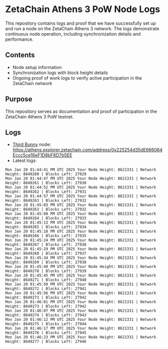# ZetaChain Athens 3 PoW Node Logs
This repository contains logs and proof that we have successfully set up and run a node on the ZetaChain Athens 3 network. The logs demonstrate continuous node operation, including synchronization details and performance.

## Contents
- Node setup information
- Synchronization logs with block height details
- Ongoing proof of work logs to verify active participation in the ZetaChain network

## Purpose
This repository serves as documentation and proof of participation in the ZetaChain Athens 3 PoW testnet.

## Logs

- [Third Bunny](https://thirdbunny.xyz/) node: https://athens.explorer.zetachain.com/address/0x225254d35dE666064Eccc5ce16eF1D8bF8D7b5EE
- Latest logs:
```
Mon Jan 20 01:44:41 PM UTC 2025 Your Node Height: 8621331 | Network Height: 8649260 | Blocks Left: 27929
Mon Jan 20 01:44:47 PM UTC 2025 Your Node Height: 8621331 | Network Height: 8649261 | Blocks Left: 27930
Mon Jan 20 01:44:52 PM UTC 2025 Your Node Height: 8621331 | Network Height: 8649262 | Blocks Left: 27931
Mon Jan 20 01:44:57 PM UTC 2025 Your Node Height: 8621331 | Network Height: 8649263 | Blocks Left: 27932
Mon Jan 20 01:45:03 PM UTC 2025 Your Node Height: 8621331 | Network Height: 8649263 | Blocks Left: 27932
Mon Jan 20 01:45:08 PM UTC 2025 Your Node Height: 8621331 | Network Height: 8649264 | Blocks Left: 27933
Mon Jan 20 01:45:13 PM UTC 2025 Your Node Height: 8621331 | Network Height: 8649265 | Blocks Left: 27934
Mon Jan 20 01:45:18 PM UTC 2025 Your Node Height: 8621331 | Network Height: 8649266 | Blocks Left: 27935
Mon Jan 20 01:45:24 PM UTC 2025 Your Node Height: 8621331 | Network Height: 8649267 | Blocks Left: 27936
Mon Jan 20 01:45:29 PM UTC 2025 Your Node Height: 8621331 | Network Height: 8649268 | Blocks Left: 27937
Mon Jan 20 01:45:34 PM UTC 2025 Your Node Height: 8621331 | Network Height: 8649269 | Blocks Left: 27938
Mon Jan 20 01:45:40 PM UTC 2025 Your Node Height: 8621331 | Network Height: 8649270 | Blocks Left: 27939
Mon Jan 20 01:45:45 PM UTC 2025 Your Node Height: 8621331 | Network Height: 8649271 | Blocks Left: 27940
Mon Jan 20 01:45:50 PM UTC 2025 Your Node Height: 8621331 | Network Height: 8649272 | Blocks Left: 27941
Mon Jan 20 01:45:56 PM UTC 2025 Your Node Height: 8621331 | Network Height: 8649273 | Blocks Left: 27942
Mon Jan 20 01:46:01 PM UTC 2025 Your Node Height: 8621331 | Network Height: 8649273 | Blocks Left: 27942
Mon Jan 20 01:46:07 PM UTC 2025 Your Node Height: 8621331 | Network Height: 8649274 | Blocks Left: 27943
Mon Jan 20 01:46:12 PM UTC 2025 Your Node Height: 8621331 | Network Height: 8649275 | Blocks Left: 27944
Mon Jan 20 01:46:17 PM UTC 2025 Your Node Height: 8621331 | Network Height: 8649276 | Blocks Left: 27945
Mon Jan 20 01:46:23 PM UTC 2025 Your Node Height: 8621331 | Network Height: 8649277 | Blocks Left: 27946
```
